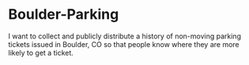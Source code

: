 # Boulder-Parking
I want to collect and publicly distribute a history of non-moving parking tickets issued in Boulder, CO so that people know where they are more likely to get a ticket.
